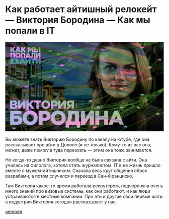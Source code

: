 # Как работает айтишный релокейт — Виктория Бородина — Как мы попали в IT 

![preview](./preview.jpg)

Вы можете знать Викторию Бородину по каналу на ютубе, где она рассказывает про айти в Долине (и не только). Кому-то из вас она, может, даже помогла туда переехать — этим она тоже занимается.

Но когда-то давно Виктория вообще не была связана с айти. Она училась на филолога, хотела стать журналистом. IT в ее жизнь пришло вместе с мужем-айтишником. Сначала весь круг общения оброс разрабами, а потом случился и переезд в Сан-Франциско.

Там Виктория какое-то время работала рекрутером, подчерпнула очень много знаний про визовые системы, как они работают, и как люди устраиваются в местные компании. Про эти и другие свои первые шаги в индустрии Виктория сегодня рассказывает у нас. 

[oembed](https://www.youtube.com/watch?v=BTMGwDecPQ0)
